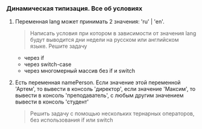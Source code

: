 ### Динамическая типизация. Все об условиях

1. Переменная lang может принимать 2 значения: 'ru' | 'en'.

   > Написать условия при котором в зависимости от значения lang будут выводится дни недели на русском или английском языке. Решите задачу
     - через if
     - через switch-case 
     - через многомерный массив без if и switch  

2. Есть переменная namePerson. Если значение этой переменной 'Артем', то вывести в консоль 'директор', если значение 'Максим', то вывести в консоль 'преподаватель', с любым другим значением вывести в консоль 'студент'

    > Решить задачу с помощью нескольких тернарных операторов, без использования if или switch